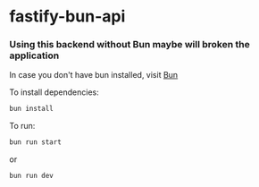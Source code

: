 # fastify-bun-api
### Using this backend without Bun maybe will broken the application
In case you don't have bun installed, visit [Bun](https://bun.sh)

To install dependencies:

```bash
bun install
```

To run:

```bash
bun run start
```
or
```bash
bun run dev
```

 
